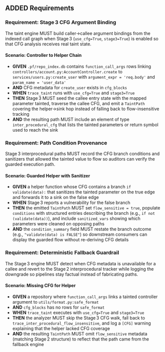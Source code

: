 ## ADDED Requirements
### Requirement: Stage 3 CFG Argument Binding
The taint engine MUST build caller→callee argument bindings from the indexed call graph when Stage 3 (`use_cfg=True`, `stage3=True`) is enabled so that CFG analysis receives real taint state.

#### Scenario: Controller to Helper Chain
- **GIVEN** `.pf/repo_index.db` contains `function_call_args` rows linking `controllers/account.py:AccountController.create` to `services/users.py:create_user` with `argument_expr = 'req.body'` and `param_name = 'user_data'`
- **AND** CFG metadata for `create_user` exists in `cfg_blocks`
- **WHEN** `trace_taint` runs with `use_cfg=True` and `stage3=True`
- **THEN** Stage 3 MUST seed the callee entry state with the mapped parameter tainted, traverse the callee CFG, and emit a `TaintPath` covering the helper→sink hop instead of falling back to flow-insensitive tracking
- **AND** the resulting path MUST include an element of type `inter_procedural_cfg` that lists the tainted parameters or return symbol used to reach the sink

### Requirement: Path Condition Provenance
Stage 3 interprocedural paths MUST record the CFG branch conditions and sanitizers that allowed the tainted value to flow so auditors can verify the guarded execution path.

#### Scenario: Guarded Helper with Sanitizer
- **GIVEN** a helper function whose CFG contains a branch `if validate(data):` that sanitizes the tainted parameter on the true edge and forwards it to a sink on the false edge
- **WHEN** Stage 3 reports a vulnerability for the false branch
- **THEN** the emitted `TaintPath` MUST set `flow_sensitive = true`, populate `conditions` with structured entries describing the branch (e.g., `if not (validate(data))`), and include `sanitized_vars` showing which parameters were cleaned on opposing paths
- **AND** the `condition_summary` field MUST restate the branch outcome (e.g., `"validate(data) is FALSE"`) so downstream consumers can display the guarded flow without re-deriving CFG details

### Requirement: Deterministic Fallback Guardrail
The Stage 3 engine MUST detect when CFG metadata is unavailable for a callee and revert to the Stage 2 interprocedural tracker while logging the downgrade so pipelines stay factual instead of fabricating paths.

#### Scenario: Missing CFG for Helper
- **GIVEN** a repository where `function_call_args` links a tainted controller argument to `utils/format.py:safe_format`
- **AND** `cfg_blocks` has no rows for `safe_format`
- **WHEN** `trace_taint` executes with `use_cfg=True` and `stage3=True`
- **THEN** the analyzer MUST skip the Stage 3 CFG walk, fall back to `trace_inter_procedural_flow_insensitive`, and log a `[CFG]` warning explaining that the helper lacked CFG coverage
- **AND** the resulting `TaintPath` MUST omit `flow_sensitive` metadata (matching Stage 2 structure) to reflect that the path came from the fallback engine
